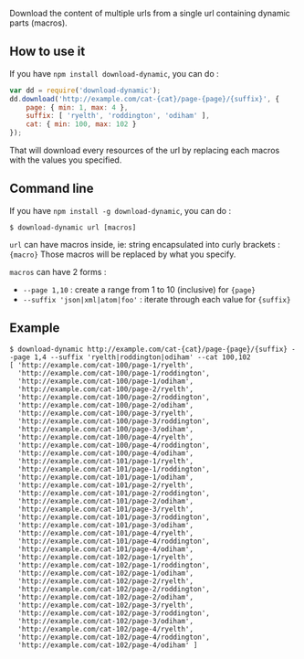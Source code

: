 Download the content of multiple urls from a single url containing dynamic parts (macros).

## How to use it

If you have `npm install download-dynamic`, you can do :

```javascript
var dd = require('download-dynamic');
dd.download('http://example.com/cat-{cat}/page-{page}/{suffix}', {
	page: { min: 1, max: 4 },
	suffix: [ 'ryelth', 'roddington', 'odiham' ],
	cat: { min: 100, max: 102 }
});
```

That will download every resources of the url by replacing each macros with the values you specified.


## Command line

If you have `npm install -g download-dynamic`, you can do :

```
$ download-dynamic url [macros]
```
`url` can have macros inside, ie: string encapsulated into curly brackets : `{macro}`
Those macros will be replaced by what you specify.

`macros` can have 2 forms :
- `--page 1,10` : create a range from 1 to 10 (inclusive) for `{page}`
- `--suffix 'json|xml|atom|foo'` : iterate through each value for `{suffix}`

## Example

```
$ download-dynamic http://example.com/cat-{cat}/page-{page}/{suffix} --page 1,4 --suffix 'ryelth|roddington|odiham' --cat 100,102
[ 'http://example.com/cat-100/page-1/ryelth',
  'http://example.com/cat-100/page-1/roddington',
  'http://example.com/cat-100/page-1/odiham',
  'http://example.com/cat-100/page-2/ryelth',
  'http://example.com/cat-100/page-2/roddington',
  'http://example.com/cat-100/page-2/odiham',
  'http://example.com/cat-100/page-3/ryelth',
  'http://example.com/cat-100/page-3/roddington',
  'http://example.com/cat-100/page-3/odiham',
  'http://example.com/cat-100/page-4/ryelth',
  'http://example.com/cat-100/page-4/roddington',
  'http://example.com/cat-100/page-4/odiham',
  'http://example.com/cat-101/page-1/ryelth',
  'http://example.com/cat-101/page-1/roddington',
  'http://example.com/cat-101/page-1/odiham',
  'http://example.com/cat-101/page-2/ryelth',
  'http://example.com/cat-101/page-2/roddington',
  'http://example.com/cat-101/page-2/odiham',
  'http://example.com/cat-101/page-3/ryelth',
  'http://example.com/cat-101/page-3/roddington',
  'http://example.com/cat-101/page-3/odiham',
  'http://example.com/cat-101/page-4/ryelth',
  'http://example.com/cat-101/page-4/roddington',
  'http://example.com/cat-101/page-4/odiham',
  'http://example.com/cat-102/page-1/ryelth',
  'http://example.com/cat-102/page-1/roddington',
  'http://example.com/cat-102/page-1/odiham',
  'http://example.com/cat-102/page-2/ryelth',
  'http://example.com/cat-102/page-2/roddington',
  'http://example.com/cat-102/page-2/odiham',
  'http://example.com/cat-102/page-3/ryelth',
  'http://example.com/cat-102/page-3/roddington',
  'http://example.com/cat-102/page-3/odiham',
  'http://example.com/cat-102/page-4/ryelth',
  'http://example.com/cat-102/page-4/roddington',
  'http://example.com/cat-102/page-4/odiham' ]
